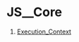 # JS__Core

1. [Execution_Context](https://github.com/nithinpnandanam/JS__Core/tree/Execution_Context)
